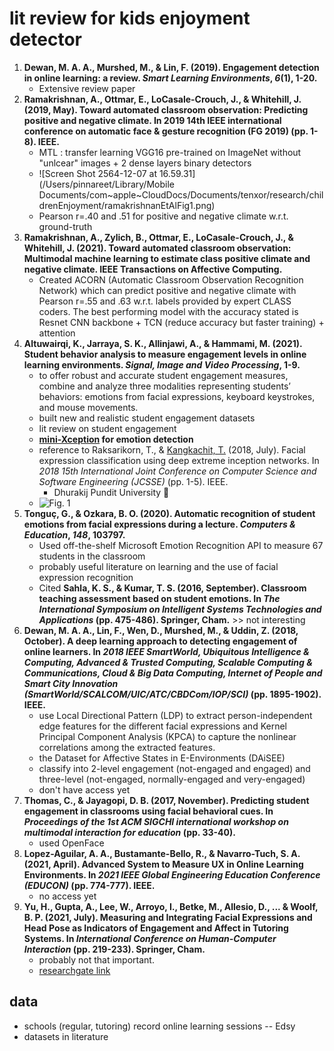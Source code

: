 # lit review for kids enjoyment detector
1. **Dewan, M. A. A., Murshed, M., & Lin, F. (2019). Engagement detection in online learning: a review. *Smart Learning Environments*, *6*(1), 1-20.** 
   - Extensive review paper
2. **Ramakrishnan, A., Ottmar, E., LoCasale-Crouch, J., & Whitehill, J. (2019, May). Toward automated classroom observation: Predicting positive and negative climate. In 2019 14th IEEE international conference on automatic face & gesture recognition (FG 2019) (pp. 1-8). IEEE.**
   - MTL : transfer learning VGG16 pre-trained on ImageNet without "unlcear" images  + 2 dense layers binary detectors
   - ![Screen Shot 2564-12-07 at 16.59.31](/Users/pinnareet/Library/Mobile Documents/com~apple~CloudDocs/Documents/tenxor/research/childrenEnjoyment/ramakrishnanEtAlFig1.png)
   - Pearson r=.40 and .51 for positive and negative climate w.r.t. ground-truth
3. **Ramakrishnan, A., Zylich, B., Ottmar, E., LoCasale-Crouch, J., & Whitehill, J. (2021). Toward automated classroom observation: Multimodal machine learning to estimate class positive climate and negative climate. IEEE Transactions on Affective Computing.**
   - Created ACORN (Automatic Classroom Observation Recognition Network) which can predict positive and negative climate with Pearson r=.55 and .63 w.r.t. labels provided by expert CLASS coders. The best performing model with the accuracy stated is Resnet CNN backbone + TCN (reduce accuracy but faster training) + attention
4. **Altuwairqi, K., Jarraya, S. K., Allinjawi, A., & Hammami, M. (2021). Student behavior analysis to measure engagement levels in online learning environments. *Signal, Image and Video Processing*, 1-9.**
   - to offer robust and accurate student engagement measures, combine and analyze three modalities representing students’ behaviors: emotions from facial expressions, keyboard keystrokes, and mouse movements. 
   - built new and realistic student engagement datasets
   - lit review on student engagement
   - **[mini-Xception](https://iopscience.iop.org/article/10.1088/1757-899X/1042/1/012027/pdf) for emotion detection**
   - reference to Raksarikorn, T., & [Kangkachit, T.](https://scholar.google.com/citations?user=30xlCxYAAAAJ&hl=en&oi=sra) (2018, July). Facial expression classification using deep extreme inception networks. In *2018 15th International Joint Conference on Computer Science and Software Engineering (JCSSE)* (pp. 1-5). IEEE.
     - Dhurakij Pundit University 🤔
   - ![Fig. 1](https://media.springernature.com/full/springer-static/image/art%3A10.1007%2Fs11760-021-01869-7/MediaObjects/11760_2021_1869_Fig1_HTML.png)
5. **Tonguç, G., & Ozkara, B. O. (2020). Automatic recognition of student emotions from facial expressions during a lecture. *Computers & Education*, *148*, 103797.**
   - Used off-the-shelf Microsoft Emotion Recognition API to measure 67 students in the classroom
   - probably useful literature on learning and the use of facial expression recognition
   - Cited **Sahla, K. S., & Kumar, T. S. (2016, September). Classroom teaching assessment based on student emotions. In *The International Symposium on Intelligent Systems Technologies and Applications* (pp. 475-486). Springer, Cham.** >> not interesting
6. **Dewan, M. A. A., Lin, F., Wen, D., Murshed, M., & Uddin, Z. (2018, October). A deep learning approach to detecting engagement of online learners. In *2018 IEEE SmartWorld, Ubiquitous Intelligence & Computing, Advanced & Trusted Computing, Scalable Computing & Communications, Cloud & Big Data Computing, Internet of People and Smart City Innovation (SmartWorld/SCALCOM/UIC/ATC/CBDCom/IOP/SCI)* (pp. 1895-1902). IEEE.**
   - use Local Directional Pattern (LDP) to extract person-independent edge features for the different facial expressions and Kernel Principal Component Analysis (KPCA) to capture the nonlinear correlations among the extracted features. 
   - the Dataset for Affective States in E-Environments (DAiSEE)
   - classify into 2-level engagement (not-engaged and engaged) and three-level (not-engaged, normally-engaged and very-engaged)
   - don't have access yet
7. **Thomas, C., & Jayagopi, D. B. (2017, November). Predicting student engagement in classrooms using facial behavioral cues. In *Proceedings of the 1st ACM SIGCHI international workshop on multimodal interaction for education* (pp. 33-40).**
   - used OpenFace
8. **Lopez-Aguilar, A. A., Bustamante-Bello, R., & Navarro-Tuch, S. A. (2021, April). Advanced System to Measure UX in Online Learning Environments. In *2021 IEEE Global Engineering Education Conference (EDUCON)* (pp. 774-777). IEEE.**
   - no access yet
9. **Yu, H., Gupta, A., Lee, W., Arroyo, I., Betke, M., Allesio, D., ... & Woolf, B. P. (2021, July). Measuring and Integrating Facial Expressions and Head Pose as Indicators of Engagement and Affect in Tutoring Systems. In *International Conference on Human-Computer Interaction* (pp. 219-233). Springer, Cham.**
   - probably not that important. 
   - [researchgate link](https://www.researchgate.net/profile/Beverly-Woolf/publication/352935062_Measuring_and_Integrating_Facial_Expressions_and_Head_Pose_as_Indicators_of_Engagement_and_Affect_in_Tutoring_Systems/links/61115b7c0c2bfa282a3063cf/Measuring-and-Integrating-Facial-Expressions-and-Head-Pose-as-Indicators-of-Engagement-and-Affect-in-Tutoring-Systems.pdf)



## data

- schools (regular, tutoring) record online learning sessions -- Edsy
- datasets in literature
